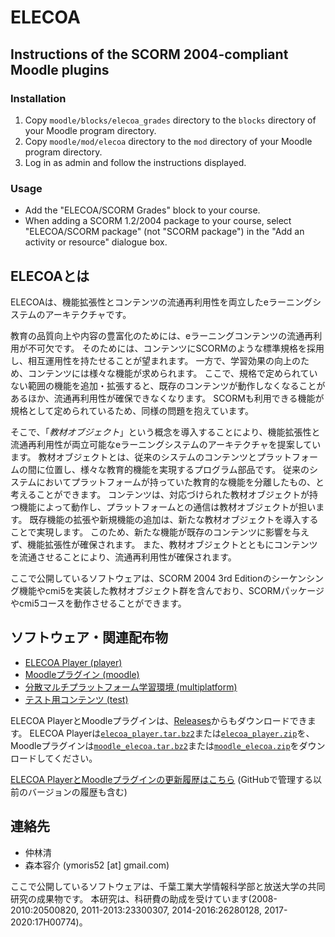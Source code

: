 # ELECOA

## Instructions of the SCORM 2004-compliant Moodle plugins

### Installation

1. Copy `moodle/blocks/elecoa_grades` directory to the `blocks` directory of your Moodle program directory.
2. Copy `moodle/mod/elecoa` directory to the `mod` directory of your Moodle program directory.
3. Log in as admin and follow the instructions displayed.

### Usage

- Add the "ELECOA/SCORM Grades" block to your course.
- When adding a SCORM 1.2/2004 package to your course, select "ELECOA/SCORM package" (not "SCORM package") in the "Add an activity or resource" dialogue box.

## ELECOAとは

ELECOAは、機能拡張性とコンテンツの流通再利用性を両立したeラーニングシステムのアーキテクチャです。

教育の品質向上や内容の豊富化のためには、eラーニングコンテンツの流通再利用が不可欠です。
そのためには、コンテンツにSCORMのような標準規格を採用し、相互運用性を持たせることが望まれます。
一方で、学習効果の向上のため、コンテンツには様々な機能が求められます。
ここで、規格で定められていない範囲の機能を追加・拡張すると、既存のコンテンツが動作しなくなることがあるほか、流通再利用性が確保できなくなります。
SCORMも利用できる機能が規格として定められているため、同様の問題を抱えています。

そこで、「*教材オブジェクト*」という概念を導入することにより、機能拡張性と流通再利用性が両立可能なeラーニングシステムのアーキテクチャを提案しています。
教材オブジェクトとは、従来のシステムのコンテンツとプラットフォームの間に位置し、様々な教育的機能を実現するプログラム部品です。
従来のシステムにおいてプラットフォームが持っていた教育的な機能を分離したもの、と考えることができます。
コンテンツは、対応づけられた教材オブジェクトが持つ機能によって動作し、プラットフォームとの通信は教材オブジェクトが担います。
既存機能の拡張や新規機能の追加は、新たな教材オブジェクトを導入することで実現します。
このため、新たな機能が既存のコンテンツに影響を与えず、機能拡張性が確保されます。
また、教材オブジェクトとともにコンテンツを流通させることにより、流通再利用性が確保されます。

ここで公開しているソフトウェアは、SCORM 2004 3rd Editionのシーケンシング機能やcmi5を実装した教材オブジェクト群を含んでおり、SCORMパッケージやcmi5コースを動作させることができます。

## ソフトウェア・関連配布物

- [ELECOA Player (player)](player/README.md)
- [Moodleプラグイン (moodle)](moodle/README.md)
- [分散マルチプラットフォーム学習環境 (multiplatform)](multiplatform/README.md)
- [テスト用コンテンツ (test)](test/README.md)

ELECOA PlayerとMoodleプラグインは、[Releases](releases)からもダウンロードできます。
ELECOA Playerは[`elecoa_player.tar.bz2`](/releases/latest/download/elecoa_player.tar.bz2)または[`elecoa_player.zip`](/releases/latest/download/elecoa_player.zip)を、Moodleプラグインは[`moodle_elecoa.tar.bz2`](/releases/latest/download/moodle_elecoa.tar.bz2)または[`moodle_elecoa.zip`](/releases/latest/download/moodle_elecoa.zip)をダウンロードしてください。

[ELECOA PlayerとMoodleプラグインの更新履歴はこちら](History.md) (GitHubで管理する以前のバージョンの履歴も含む)

## 連絡先

- 仲林清
- 森本容介 (ymoris52 [at] gmail.com)

ここで公開しているソフトウェアは、千葉工業大学情報科学部と放送大学の共同研究の成果物です。
本研究は、科研費の助成を受けています(2008-2010:20500820, 2011-2013:23300307, 2014-2016:26280128, 2017-2020:17H00774)。
